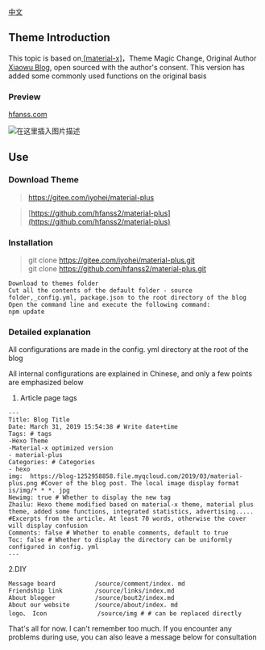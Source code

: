 [中文](https://github.com/hfanss2/material-plus/blob/master/README.en.md)

## Theme Introduction

This topic is based on[ \[material-x\]](https://xaoxuu.com/wiki/material-x/)，Theme Magic Change, Original Author [Xiaowu Blog](https://www.wushile.top/), open sourced with the author's consent. This version has added some commonly used functions on the original basis

### Preview

[hfanss.com](hfanss.com)

![在这里插入图片描述](https://gcore.jsdelivr.net/gh/hfanss2/githubpic@master/blog/035.jpg#pic_center)


## Use

### Download Theme

> [ https://gitee.com/iyohei/material-plus ]( https://gitee.com/iyohei/material-plus )

> [https://github.com/hfanss2/material-plus](https://github.com/hfanss2/material-plus)

### Installation
>git clone  https://gitee.com/iyohei/material-plus.git  
>git clone  https://github.com/hfanss2/material-plus.git

```
Download to themes folder
Cut all the contents of the default folder - source folder,_config.yml, package.json to the root directory of the blog
Open the command line and execute the following command:
npm update
```
### Detailed explanation

All configurations are made in the config. yml directory at the root of the blog

All internal configurations are explained in Chinese, and only a few points are emphasized below

1. Article page tags

```
---
Title: Blog Title
Date: March 31, 2019 15:54:38 # Write date+time
Tags: # tags
-Hexo Theme
-Material-x optimized version
- material-plus
Categories: # Categories
- hexo
img:  https://blog-1252958858.file.myqcloud.com/2019/03/material-plus.png #Cover of the blog post. The local image display format is/img/* * *. jpg
Newimg: true # Whether to display the new tag
Zhailu: Hexo theme modified based on material-x theme, material plus theme, added some functions, integrated statistics, advertising..... #Excerpts from the article. At least 70 words, otherwise the cover will display confusion
Comments: false # Whether to enable comments, default to true
Toc: false # Whether to display the directory can be uniformly configured in config. yml
---
```

2.DIY

```
Message board			/source/comment/index. md
Friendship link			/source/links/index.md
About blogger			/source/bout2/index.md
About our website		/source/about/index. md
logo、 Icon				/source/img # # can be replaced directly
```

That's all for now. I can't remember too much. If you encounter any problems during use, you can also leave a message below for consultation

